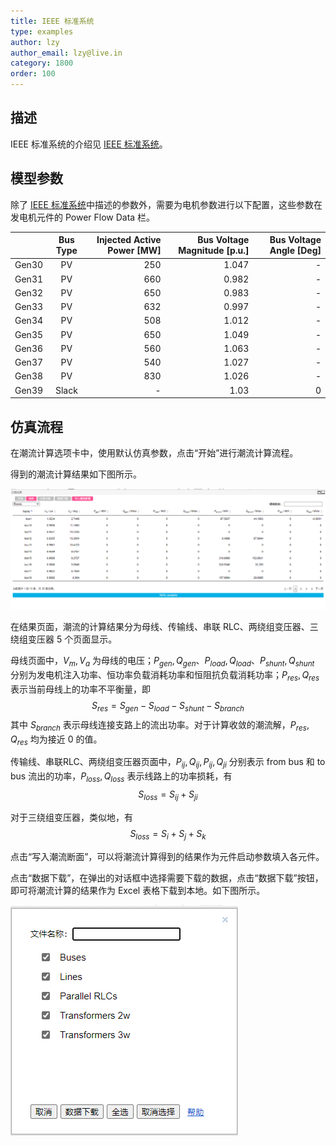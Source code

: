 ```yaml
---
title: IEEE 标准系统
type: examples
author: lzy
author_email: lzy@live.in
category: 1800
order: 100
---
```


## 描述

IEEE 标准系统的介绍见 [IEEE 标准系统](IEEE39.html)。

## 模型参数

除了 [IEEE 标准系统](IEEE39.html)中描述的参数外，需要为电机参数进行以下配置，这些参数在发电机元件的 Power Flow Data 栏。

|  | Bus Type | Injected Active Power [MW] | Bus Voltage Magnitude [p.u.] | Bus Voltage Angle [Deg] |
| :--- | :-: | --: | ----: | -: |
| Gen30 | PV | 250 | 1.047 | -  |
| Gen31 | PV | 660 | 0.982 | -  |
| Gen32 | PV | 650 | 0.983 | -  |
| Gen33 | PV | 632 | 0.997 | -  |
| Gen34 | PV | 508 | 1.012 | -  |
| Gen35 | PV | 650 | 1.049 | -  |
| Gen36 | PV | 560 | 1.063 | -  |
| Gen37 | PV | 540 | 1.027 | -  |
| Gen38 | PV | 830 | 1.026 | -  |
| Gen39 | Slack | - | 1.03 | 0  |

## 仿真流程

在潮流计算选项卡中，使用默认仿真参数，点击“开始”进行潮流计算流程。

得到的潮流计算结果如下图所示。

![仿真结果](./IEEE39PF/Results.png "IEEE 标准算例潮流计算结果")

在结果页面，潮流的计算结果分为母线、传输线、串联 RLC、两绕组变压器、三绕组变压器 5 个页面显示。

母线页面中，$V_m, V_a$ 为母线的电压；$P_{gen}, Q_{gen}$、$P_{load}, Q_{load}$、$P_{shunt}, Q_{shunt}$ 分别为发电机注入功率、恒功率负载消耗功率和恒阻抗负载消耗功率；$P_{res}, Q_{res}$ 表示当前母线上的功率不平衡量，即
$$S_{res} = S_{gen} - S_{load} - S_{shunt} - S_{branch}$$
其中 $S_{branch}$ 表示母线连接支路上的流出功率。对于计算收敛的潮流解，$P_{res}, Q_{res}$ 均为接近 0 的值。

传输线、串联RLC、两绕组变压器页面中，$P_{ij}, Q_{ij}, P_{ij}, Q_{ji}$ 分别表示 from bus 和 to bus 流出的功率，$P_{loss}, Q_{loss}$ 表示线路上的功率损耗，有 
$$S_{loss} = S_{ij} + S_{ji}$$

对于三绕组变压器，类似地，有 
$$S_{loss} = S_{i} + S_{j} + S_{k}$$

点击“写入潮流断面”，可以将潮流计算得到的结果作为元件启动参数填入各元件。

点击“数据下载”，在弹出的对话框中选择需要下载的数据，点击“数据下载”按钮，即可将潮流计算的结果作为 Excel 表格下载到本地。如下图所示。

![数据下载](./IEEE39PF/Download.png "“数据下载”对话框")


































